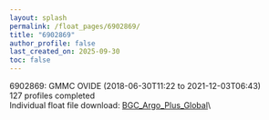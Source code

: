 ```yaml
---
layout: splash
permalink: /float_pages/6902869/
title: "6902869"
author_profile: false
last_created_on: 2025-09-30
toc: false
---
```

 
6902869: GMMC OVIDE (2018-06-30T11:22 to 2021-12-03T06:43)\
127 profiles completed\
Individual float file download: [BGC_Argo_Plus_Global](https://ftp.soest.hawaii.edu/bgc_argo_plus/Individual_Floats/outliers_removed/6902869_Sprof_processed.nc)\
